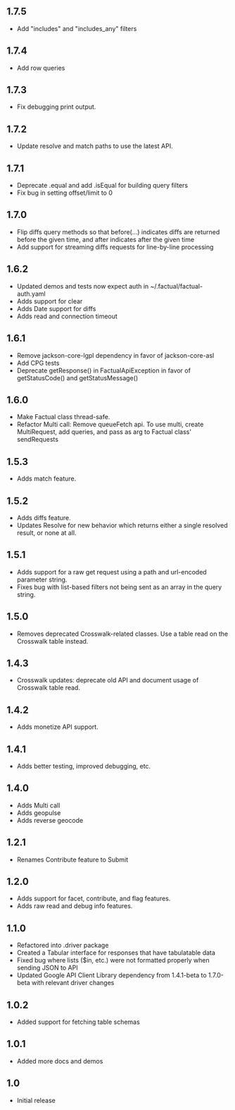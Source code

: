 ## 1.7.5
 * Add "includes" and "includes_any" filters

## 1.7.4
 * Add row queries

## 1.7.3
 * Fix debugging print output.

## 1.7.2
 * Update resolve and match paths to use the latest API.

## 1.7.1
 * Deprecate .equal and add .isEqual for building query filters
 * Fix bug in setting offset/limit to 0
 
## 1.7.0
 * Flip diffs query methods so that before(…) indicates diffs are returned before the given time, and after indicates after the given time
 * Add support for streaming diffs requests for line-by-line processing

## 1.6.2

 * Updated demos and tests now expect auth in ~/.factual/factual-auth.yaml
 * Adds support for clear
 * Adds Date support for diffs
 * Adds read and connection timeout

## 1.6.1

 * Remove jackson-core-lgpl dependency in favor of jackson-core-asl
 * Add CPG tests
 * Deprecate getResponse() in FactualApiException in favor of getStatusCode() and getStatusMessage()

## 1.6.0

 * Make Factual class thread-safe.
 * Refactor Multi call: Remove queueFetch api. To use multi, create MultiRequest, add queries, and pass as arg to Factual class' sendRequests

## 1.5.3

 * Adds match feature.

## 1.5.2

 * Adds diffs feature. 
 * Updates Resolve for new behavior which returns either a single resolved result, or none at all.

## 1.5.1

 * Adds support for a raw get request using a path and url-encoded parameter string.
 * Fixes bug with list-based filters not being sent as an array in the query string. 

## 1.5.0

 * Removes deprecated Crosswalk-related classes.  Use a table read on the Crosswalk table instead.

## 1.4.3

 * Crosswalk updates: deprecate old API and document usage of Crosswalk table read.

## 1.4.2

 * Adds monetize API support.

## 1.4.1

 * Adds better testing, improved debugging, etc.

## 1.4.0

 * Adds Multi call
 * Adds geopulse
 * Adds reverse geocode

## 1.2.1

 * Renames Contribute feature to Submit

## 1.2.0

 * Adds support for facet, contribute, and flag features.
 * Adds raw read and debug info features.

## 1.1.0

 * Refactored into .driver package
 * Created a Tabular interface for responses that have tabulatable data
 * Fixed bug where lists ($in, etc.) were not formatted properly when sending JSON to API
 * Updated Google API Client Library dependency from 1.4.1-beta to 1.7.0-beta with relevant driver changes

## 1.0.2

 * Added support for fetching table schemas

## 1.0.1

 * Added more docs and demos

## 1.0

 * Initial release
